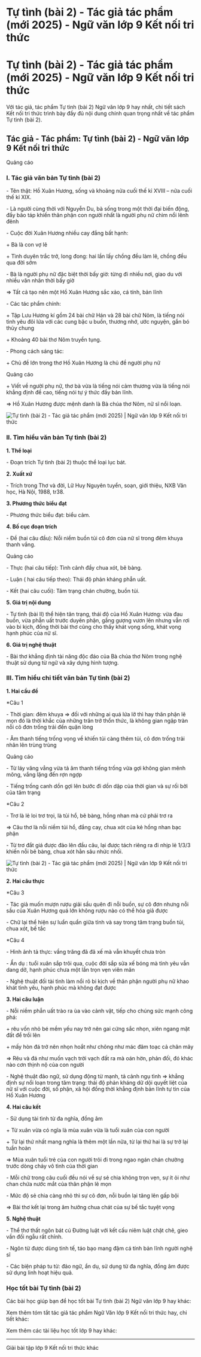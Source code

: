 # Tự tình (bài 2) - Tác giả tác phẩm (mới 2025) - Ngữ văn lớp 9 Kết nối tri thức

# Tự tình (bài 2) - Tác giả tác phẩm (mới 2025) - Ngữ văn lớp 9 Kết nối tri thức

Với tác giả, tác phẩm Tự tình (bài 2) Ngữ văn lớp 9 hay nhất, chi tiết sách Kết nối tri thức trình bày đầy đủ nội dung chính quan trọng nhất về tác phẩm Tự tình (bài 2).

## Tác giả - Tác phẩm: Tự tình (bài 2) - Ngữ văn lớp 9 Kết nối tri thức

Quảng cáo

### **I. Tác giả văn bản Tự tình (bài 2)**

\- Tên thật: Hồ Xuân Hương, sống và khoảng nửa cuối thế kỉ XVIII – nửa cuối thế kỉ XIX.

\- Là người cùng thời với Nguyễn Du, bà sống trong một thời đại biến động, đầy bão táp khiến thân phận con người nhất là người phụ nữ chìm nổi lênh đênh

\- Cuộc đời Xuân Hương nhiều cay đắng bất hạnh:

\+ Bà là con vợ lẽ

\+ Tình duyên trắc trở, long đong: hai lần lấy chồng đều làm lẽ, chồng đều qua đời sớm

\- Bà là người phụ nữ đặc biệt thời bấy giờ: từng đi nhiều nơi, giao du với nhiều văn nhân thời bấy giờ

⇒ Tất cả tạo nên một Hồ Xuân Hương sắc xảo, cá tính, bản lĩnh

\- Các tác phẩm chính:

\+ Tập Lưu Hương kí gồm 24 bài chữ Hán và 28 bài chữ Nôm, là tiếng nói tình yêu đôi lứa với các cung bậc u buồn, thương nhớ, ước nguyện, gắn bó thủy chung

\+ Khoảng 40 bài thơ Nôm truyền tụng.

\- Phong cách sáng tác:

\+ Chủ đề lớn trong thơ Hồ Xuân Hương là chủ đề người phụ nữ

Quảng cáo

\+ Viết về người phụ nữ, thơ bà vừa là tiếng nói cảm thương vừa là tiếng nói khẳng định đề cao, tiếng nói tự ý thức đầy bản lĩnh.

⇒ Hồ Xuân Hương được mệnh danh là Bà chúa thơ Nôm, nữ sĩ nổi loạn.

![Tự tình \(bài 2\) - Tác giả tác phẩm \(mới 2025\) | Ngữ văn lớp 9 Kết nối tri thức](https://vietjack.com/soan-van-lop-9-kn/images/tac-gia-tac-pham-tu-tinh-bai-2.PNG)

### **II. Tìm hiểu văn bản Tự tình (bài 2)**

**1\. Thể loại**

\- Đoạn trích Tự tình (bài 2) thuộc thể loại lục bát.

**2\. Xuất xứ**

\- Trích trong Thơ và đời, Lữ Huy Nguyên tuyển, soạn, giới thiệu, NXB Văn học, Hà Nội, 1988, tr38.

**3\. Phương thức biểu đạt**

\- Phương thức biểu đạt: biểu cảm.

**4\. Bố cục đoạn trích**

\- Đề (hai câu đầu): Nỗi niềm buồn tủi cô đơn của nữ sĩ trong đêm khuya thanh vắng.

Quảng cáo

\- Thực (hai câu tiếp): Tình cảnh đầy chua xót, bẽ bàng.

\- Luận ( hai câu tiếp theo): Thái độ phản kháng phẫn uất.

\- Kết (hai câu cuối): Tâm trạng chán chường, buồn tủi.

**5\. Giá trị nội dung**

\- Tự tình (bài II) thể hiện tân trạng, thái độ của Hồ Xuân Hương: vừa đau buồn, vừa phẫn uất trước duyên phận, gắng gượng vươn lên nhưng vẫn rơi vào bi kịch, đồng thời bài thơ cũng cho thấy khát vọng sống, khát vọng hạnh phúc của nữ sĩ.

**6\. Giá trị nghệ thuật**

\- Bài thơ khẳng định tài năng độc đáo của Bà chúa thơ Nôm trong nghệ thuật sử dụng từ ngữ và xây dựng hình tượng.

### **III. Tìm hiểu chi tiết văn bản Tự tình (bài 2)**

**1\. Hai cầu đề**

*Câu 1

\- Thời gian: đêm khuya ⇒ đối với những ai quá lứa lỡ thì hay thân phận lẽ mọn đó là thời khắc của những trăn trở thổn thức, là không gian ngập tràn nỗi cô đơn trống trải đến quặn lòng

\- Âm thanh tiếng trống vọng về khiến tủi càng thêm tủi, cô đơn trống trải nhân lên trùng trùng

Quảng cáo

\- Từ láy văng vẳng vừa tả âm thanh tiếng trống vừa gợi không gian mênh mông, vắng lặng đến rợn ngợp

\- Tiếng trống canh dồn gợi lên bước đi dồn dập của thời gian và sự rối bời của tâm trạng

*Câu 2

\- Trơ là lẻ loi trơ trọi, là tủi hổ, bẽ bàng, hồng nhan mà cứ phải trơ ra

⇒ Câu thơ là nỗi niềm tủi hổ, đắng cay, chua xót của kẻ hồng nhan bạc phận

\- Từ trơ đắt giá được đảo lên đầu câu, lại được tách riêng ra đi nhịp lẻ 1/3/3 khiến nỗi bẽ bàng, chua xót hằn sâu nhức nhối.

![Tự tình \(bài 2\) - Tác giả tác phẩm \(mới 2025\) | Ngữ văn lớp 9 Kết nối tri thức](https://vietjack.com/soan-van-lop-9-kn/images/tac-gia-tac-pham-tu-tinh-bai-2-1.PNG)

**2\. Hai câu thực**

*Câu 3

\- Tác giả muốn mượn rượu giải sầu quên đi nỗi buồn, sự cô đơn nhưng nỗi sầu của Xuân Hương quá lớn không rượu nào có thể hóa giả được

\- Chữ lại thể hiện sự luẩn quẩn giữa tỉnh và say trong tâm trạng buồn tủi, chua xót, bế tắc

*Câu 4

\- Hình ảnh tả thực: vầng trăng đã đã xế mà vẫn khuyết chưa tròn

\- Ẩn dụ : tuổi xuân sắp trôi qua, cuộc đời sắp sửa xế bóng mà tình yêu vẫn dang dở, hạnh phúc chưa một lần trọn vẹn viên mãn

\- Nghệ thuật đối tài tình làm nổi rõ bi kịch về thân phận người phụ nữ khao khát tình yêu, hạnh phúc mà không đạt được

**3\. Hai câu luận**

\- Nỗi niềm phẫn uất trào ra ùa vào cảnh vật, tiếp cho chúng sức mạnh công phá:

\+ rêu vốn nhỏ bé mềm yếu nay trở nên gai cứng sắc nhọn, xiên ngang mặt đất để trồi lên

\+ mấy hòn đá trở nên nhọn hoắt như chông như mác đâm toạc cả chân mây

⇒ Rêu và đá như muốn vạch trời vạch đất ra mà oán hờn, phản đối, đó khác nào cơn thịnh nộ của con người

\- Nghệ thuật đảo ngữ, sử dụng động từ mạnh, tả cảnh ngụ tình ⇒ khẳng định sự nổi loạn trong tâm trạng: thái độ phản kháng dữ dội quyết liệt của nữ sĩ với cuộc đời, số phận, xã hội đồng thời khẳng định bản lĩnh tự tin của Hồ Xuân Hương

**4\. Hai câu kết**

\- Sử dụng tài tình từ đa nghĩa, đồng âm

\+ Từ xuân vừa có ngĩa là mùa xuân vừa là tuổi xuân của con người

\+ Từ lại thứ nhất mang nghĩa là thêm một lần nữa, từ lại thứ hai là sự trở lại tuần hoàn

⇒ Mùa xuân tuổi trẻ của con người trôi đi trong ngao ngán chán chường trước dòng chảy vô tình của thời gian

\- Mỗi chữ trong câu cuối đều nói về sự sẻ chia không trọn vẹn, sự ít ỏi như chan chứa nước mắt của thân phận lẽ mọn

\- Mức độ sẻ chia càng nhỏ thì sự cô đơn, nỗi buồn lại tăng lên gấp bội

⇒ Bài thơ kết lại trong âm hưởng chua chát của sự bế tắc tuyệt vọng

**5\. Nghệ thuật**

\- Thể thơ thất ngôn bát cú Đường luật với kết cấu niêm luật chặt chẽ, gieo vần đối ngẫu rất chỉnh.

\- Ngôn từ được dùng tinh tế, táo bạo mang đậm cá tính bản lĩnh người nghệ sĩ

\- Các biện pháp tu từ: đảo ngữ, ẩn dụ, sử dụng từ đa nghĩa, đồng âm được sử dụng linh hoạt hiệu quả.

### **Học tốt bài Tự tình (bài 2)**

Các bài học giúp bạn để học tốt bài Tự tình (bài 2) Ngữ văn lớp 9 hay khác:

Xem thêm tóm tắt tác giả tác phẩm Ngữ Văn lớp 9 Kết nối tri thức hay, chi tiết khác:

Xem thêm các tài liệu học tốt lớp 9 hay khác:

* * *

Giải bài tập lớp 9 Kết nối tri thức khác
